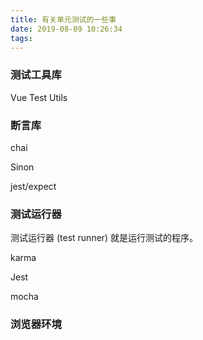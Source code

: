 ```yaml
---
title: 有关单元测试的一些事
date: 2019-08-09 10:26:34
tags:
---
```


### 测试工具库

Vue Test Utils

### 断言库

chai

Sinon

jest/expect

### 测试运行器

测试运行器 (test runner) 就是运行测试的程序。

karma

Jest

mocha

### 浏览器环境

